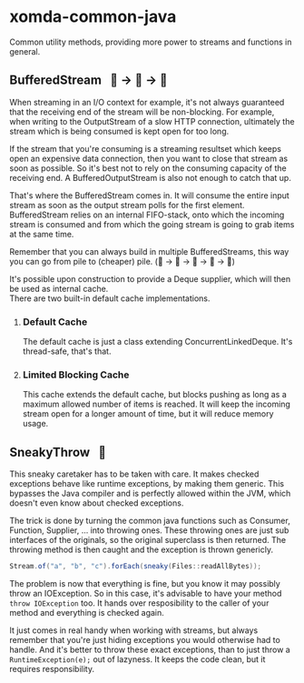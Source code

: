 # xomda-common-java

Common utility methods, providing more power to streams and functions in general.

## BufferedStream &nbsp;&nbsp;💨 → 🥞 → 🐌

When streaming in an I/O context for example, it's not always guaranteed that the receiving end of the stream will be non-blocking.
For example, when writing to the OutputStream of a slow HTTP connection, ultimately the stream which is being consumed is kept open for too
long.

If the stream that you're consuming is a streaming resultset which keeps open an expensive data connection, then you want to close that stream as soon as possible. So it's best not to rely on the consuming capacity of the receiving end. A BufferedOutputStream is also not enough to catch that up.

That's where the BufferedStream comes in. It will consume the entire input stream as soon as the output stream polls for the first element.
BufferedStream relies on an internal FIFO-stack, onto which the incoming stream is consumed and from which the going stream is going to grab items at the same time.

Remember that you can always build in multiple BufferedStreams, this way you can go from pile to (cheaper) pile. (💨 → 🍔 → 🥪 → 🥓 → 🐌)

It's possible upon construction to provide a Deque supplier, which will then be used as internal cache.  
There are two built-in default cache implementations.

1. ### Default Cache
   The default cache is just a class extending ConcurrentLinkedDeque. It's thread-safe, that's that.

2. ### Limited Blocking Cache
   This cache extends the default cache, but blocks pushing as long as a maximum allowed number of items is reached. 
   It will keep the incoming stream open for a longer amount of time, but it will reduce memory usage.

## SneakyThrow  &nbsp;&nbsp;🥷
This sneaky caretaker has to be taken with care. It makes checked exceptions behave like runtime exceptions, by making them generic. This bypasses the Java compiler and is perfectly allowed within the JVM, which doesn't even know about checked exceptions. 

The trick is done by turning the common java functions such as Consumer, Function, Supplier, ... into throwing ones. These throwing ones are just sub interfaces of the originals, so the original superclass is then returned. The throwing method is then caught and the exception is thrown genericly.

```java
Stream.of("a", "b", "c").forEach(sneaky(Files::readAllBytes));
```

The problem is now that everything is fine, but you know it may possibly throw an IOException. So in this case, it's advisable to have your method `throw IOException` too. It hands over resposibility to the caller of your method and everything is checked again.

It just comes in real handy when working with streams, but always remember that you're just hiding exceptions you would otherwise had to handle. And it's better to throw these exact exceptions, than to just throw a `RuntimeException(e);` out of lazyness. It keeps the code clean, but it requires responsibility.
